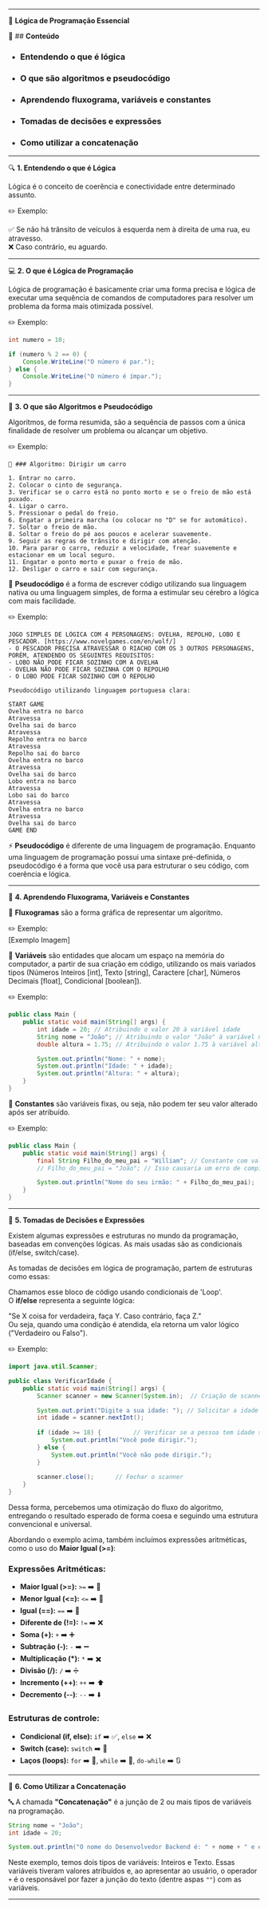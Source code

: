 
---

🚀 **Lógica de Programação Essencial**

📌 ## **Conteúdo**

- ### **Entendendo o que é lógica**
- ### **O que são algoritmos e pseudocódigo**
- ### **Aprendendo fluxograma, variáveis e constantes**
- ### **Tomadas de decisões e expressões**
- ### **Como utilizar a concatenação**

---

🔍 **1. Entendendo o que é Lógica**

Lógica é o conceito de coerência e conectividade entre determinado assunto.

✏️ Exemplo:

✅ Se não há trânsito de veículos à esquerda nem à direita de uma rua, eu atravesso.  
❌ Caso contrário, eu aguardo.

---

💻 **2. O que é Lógica de Programação**

Lógica de programação é basicamente criar uma forma precisa e lógica de executar uma sequência de comandos de computadores para resolver um problema da forma mais otimizada possível.

✏️ Exemplo:

```java
int numero = 10;

if (numero % 2 == 0) {
    Console.WriteLine("O número é par.");
} else {
    Console.WriteLine("O número é ímpar.");
}
```

---

🔢 **3. O que são Algoritmos e Pseudocódigo**

Algoritmos, de forma resumida, são a sequência de passos com a única finalidade de resolver um problema ou alcançar um objetivo.

✏️ Exemplo:

```
🚗 ### Algoritmo: Dirigir um carro

1. Entrar no carro.
2. Colocar o cinto de segurança.
3. Verificar se o carro está no ponto morto e se o freio de mão está puxado.
4. Ligar o carro.
5. Pressionar o pedal do freio.
6. Engatar a primeira marcha (ou colocar no "D" se for automático).
7. Soltar o freio de mão.
8. Soltar o freio do pé aos poucos e acelerar suavemente.
9. Seguir as regras de trânsito e dirigir com atenção.
10. Para parar o carro, reduzir a velocidade, frear suavemente e estacionar em um local seguro.
11. Engatar o ponto morto e puxar o freio de mão.
12. Desligar o carro e sair com segurança.
```

📝 **Pseudocódigo** é a forma de escrever código utilizando sua linguagem nativa ou uma linguagem simples, de forma a estimular seu cérebro a lógica com mais facilidade.

✏️ Exemplo:

```text
JOGO SIMPLES DE LÓGICA COM 4 PERSONAGENS: OVELHA, REPOLHO, LOBO E PESCADOR. [https://www.novelgames.com/en/wolf/]
- O PESCADOR PRECISA ATRAVESSAR O RIACHO COM OS 3 OUTROS PERSONAGENS, PORÉM, ATENDENDO OS SEGUINTES REQUISITOS:
- LOBO NÃO PODE FICAR SOZINHO COM A OVELHA
- OVELHA NÃO PODE FICAR SOZINHA COM O REPOLHO
- O LOBO PODE FICAR SOZINHO COM O REPOLHO

Pseudocódigo utilizando linguagem portuguesa clara:

START GAME
Ovelha entra no barco
Atravessa
Ovelha sai do barco
Atravessa
Repolho entra no barco
Atravessa
Repolho sai do barco
Ovelha entra no barco
Atravessa
Ovelha sai do barco
Lobo entra no barco
Atravessa
Lobo sai do barco
Atravessa
Ovelha entra no barco
Atravessa
Ovelha sai do barco
GAME END
```

⚡ **Pseudocódigo** é diferente de uma linguagem de programação. Enquanto uma linguagem de programação possui uma sintaxe pré-definida, o pseudocódigo é a forma que você usa para estruturar o seu código, com coerência e lógica.

---

🔄 **4. Aprendendo Fluxograma, Variáveis e Constantes**

🔹 **Fluxogramas** são a forma gráfica de representar um algoritmo.

✏️ Exemplo:  
[Exemplo Imagem]

🔹 **Variáveis** são entidades que alocam um espaço na memória do computador, a partir de sua criação em código, utilizando os mais variados tipos (Números Inteiros [int], Texto [string], Caractere [char], Números Decimais [float], Condicional [boolean]).

✏️ Exemplo:

```java
public class Main {
    public static void main(String[] args) {
        int idade = 20; // Atribuindo o valor 20 à variável idade
        String nome = "João"; // Atribuindo o valor "João" à variável nome
        double altura = 1.75; // Atribuindo o valor 1.75 à variável altura

        System.out.println("Nome: " + nome);
        System.out.println("Idade: " + idade);
        System.out.println("Altura: " + altura);
    }
}
```

🔹 **Constantes** são variáveis fixas, ou seja, não podem ter seu valor alterado após ser atribuído.

✏️ Exemplo:

```java
public class Main {
    public static void main(String[] args) {
        final String Filho_do_meu_pai = "William"; // Constante com valor fixo
        // Filho_do_meu_pai = "João"; // Isso causaria um erro de compilação, pois não podemos alterar uma constante.

        System.out.println("Nome do seu irmão: " + Filho_do_meu_pai);
    }
}
```

---

🧠 **5. Tomadas de Decisões e Expressões**

Existem algumas expressões e estruturas no mundo da programação, baseadas em convenções lógicas. As mais usadas são as condicionais (if/else, switch/case).

As tomadas de decisões em lógica de programação, partem de estruturas como essas:

Chamamos esse bloco de código usando condicionais de 'Loop'.  
O **if/else** representa a seguinte lógica:

"Se X coisa for verdadeira, faça Y. Caso contrário, faça Z."  
Ou seja, quando uma condição é atendida, ela retorna um valor lógico ("Verdadeiro ou Falso").

✏️ Exemplo:

```java
import java.util.Scanner;

public class VerificarIdade {
    public static void main(String[] args) {
        Scanner scanner = new Scanner(System.in);  // Criação de scanner para receber a idade do usuário

        System.out.print("Digite a sua idade: "); // Solicitar a idade da pessoa
        int idade = scanner.nextInt();
        
        if (idade >= 18) {         // Verificar se a pessoa tem idade suficiente para dirigir
            System.out.println("Você pode dirigir."); 
        } else {
            System.out.println("Você não pode dirigir.");
        }
        
        scanner.close();      // Fechar o scanner
    }
}
```

Dessa forma, percebemos uma otimização do fluxo do algoritmo, entregando o resultado esperado de forma coesa e seguindo uma estrutura convencional e universal.

Abordando o exemplo acima, também incluímos expressões aritméticas, como o uso do **Maior Igual (>=)**:

### Expressões Aritméticas:
- **Maior Igual (>=):** `>=` ➡️ 🟰
- **Menor Igual (<=):** `<=` ➡️ 🔽
- **Igual (==):** `==` ➡️ 🎯
- **Diferente de (!=):** `!=` ➡️ ❌
- **Soma (+):** `+` ➡️ ➕
- **Subtração (-):** `-` ➡️ ➖
- **Multiplicação (*):** `*` ➡️ ✖️
- **Divisão (/):** `/` ➡️ ➗
- **Incremento (++)**: `++` ➡️ ⬆️
- **Decremento (--)**: `--` ➡️ ⬇️

### Estruturas de controle:
- **Condicional (if, else):** `if` ➡️ ✅, `else` ➡️ ❌
- **Switch (case):** `switch` ➡️ 🔄
- **Laços (loops):** `for` ➡️ 🔁, `while` ➡️ 🔂, `do-while` ➡️ 🔃

---

🔗 **6. Como Utilizar a Concatenação**

🔤 A chamada **"Concatenação"** é a junção de 2 ou mais tipos de variáveis na programação.

```java
String nome = "João";
int idade = 20;

System.out.println("O nome do Desenvolvedor Backend é: " + nome + " e ele tem " + idade + " anos.");
```

Neste exemplo, temos dois tipos de variáveis: Inteiros e Texto. 
Essas variáveis tiveram valores atribuídos e, ao apresentar ao usuário, o operador `+` é o responsável por 
fazer a junção do texto (dentre aspas `""`) com as variáveis.

---


